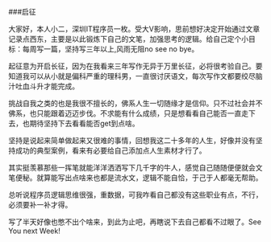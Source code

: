 ###启征
	
大家好，本人小二，深圳IT程序员一枚。受大V影响，思前想好决定开始通过文章记录点西东，主要是以此锻炼下自己的文笔，加强思考的逻辑。给自己定个小目标：每周写一篇，坚持写三年以上,风雨无阻no see no bye。

起征意为开启长征，因为在我看来三年写作无异于万里长征，必将很考验自己。要知道我可以从小就是偏科严重的理科男，一直很讨厌语文，每次写作文都要绞尽脑汁吐血斗升才能完成。

挑战自我之类的也是我很不擅长的，佛系人生一切随缘才是信仰。只不过社会并不佛系，也只能跟着迈迈步伐。不求能有什么成绩，只是想看看自己能否一直走下去，也期待坚持下去看看能否get到点啥。

坚持是说起来简单做起来又很难的事情，回想我这二十多年的人生，好像并没有坚持成功的典型案例，看来有必要给自己添加点人生素材才行了。

其实挺羡慕那些一挥笔就能洋洋洒洒写下几千字的牛人，感觉自己随随便便就会文笔便秘。就算能写出点啥来也都是流水文，逻辑不能自恰，于己于人都毫无帮助。

总听说程序员逻辑思维很强，重数据，可我咋看自己都没有这些职业有点，不行，必须要补一补才得。

写了半天好像也憋不出个啥来，到此为止吧，再瞎说下去自己都看不过眼了。See You next Week!



